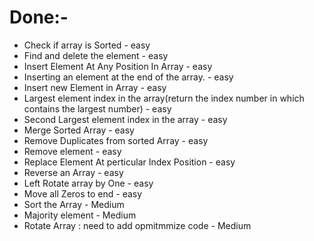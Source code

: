 # Done:-
- Check if array is Sorted - easy
- Find and delete the element - easy
- Insert Element At Any Position In Array - easy
- Inserting an element at the end of the array. - easy
- Insert new Element in Array - easy
- Largest element index in the array(return the index number in which contains the largest number) - easy
- Second Largest element index in the array - easy
- Merge Sorted Array - easy
- Remove Duplicates from sorted Array - easy
- Remove element - easy
- Replace Element At perticular Index Position - easy
- Reverse an Array - easy
- Left Rotate array by One - easy
- Move all Zeros to end - easy
- Sort the Array - Medium
- Majority element - Medium
- Rotate Array : need to add opmitmmize code - Medium
